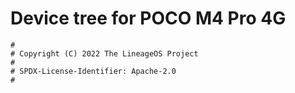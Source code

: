 # Device tree for POCO M4 Pro 4G

```
#
# Copyright (C) 2022 The LineageOS Project
#
# SPDX-License-Identifier: Apache-2.0
#
```
